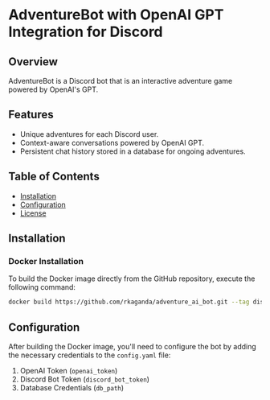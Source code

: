 # AdventureBot with OpenAI GPT Integration for Discord

## Overview

AdventureBot is a Discord bot that is an interactive adventure game powered by OpenAI's GPT.

## Features

- Unique adventures for each Discord user.
- Context-aware conversations powered by OpenAI GPT.
- Persistent chat history stored in a database for ongoing adventures.

## Table of Contents

- [Installation](#installation)
- [Configuration](#configuration)
- [License](#license)

## Installation

### Docker Installation

To build the Docker image directly from the GitHub repository, execute the following command:

```bash
docker build https://github.com/rkaganda/adventure_ai_bot.git --tag discord_gpt_adventure_bot
```

## Configuration

After building the Docker image, you'll need to configure the bot by adding the necessary credentials to the `config.yaml` file:

1. OpenAI Token (`openai_token`)
2. Discord Bot Token (`discord_bot_token`)
3. Database Credentials (`db_path`)
